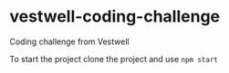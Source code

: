 # vestwell-coding-challenge
Coding challenge from Vestwell

To start the project clone the project and use ```npm start```